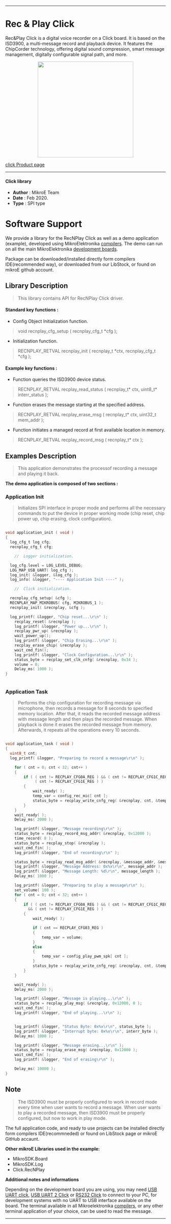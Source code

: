  
---
# Rec & Play Click 

Rec&Play Click is a digital voice recorder on a Click board. It is based on the
ISD3900, a multi-message record and playback device. It features the ChipCorder
technology, offering digital sound compression, smart message management, 
digitally configurable signal path, and more.

<p align="center">
  <img src="https://download.mikroe.com/images/click_for_ide/recnplay_click.png" height=300px>
</p>

[click Product page](<https://www.mikroe.com/recplay-click>)

---


#### Click library 

- **Author**        : MikroE Team
- **Date**          : Feb 2020.
- **Type**          : SPI type


# Software Support

We provide a library for the RecNPlay Click 
as well as a demo application (example), developed using MikroElektronika 
[compilers](https://shop.mikroe.com/compilers). 
The demo can run on all the main MikroElektronika [development boards](https://shop.mikroe.com/development-boards).

Package can be downloaded/installed directly form compilers IDE(recommended way), or downloaded from our LibStock, or found on mikroE github account. 

## Library Description

> This library contains API for RecNPlay Click driver.

#### Standard key functions :

- Config Object Initialization function.
> void recnplay_cfg_setup ( recnplay_cfg_t *cfg ); 
 
- Initialization function.
> RECNPLAY_RETVAL recnplay_init ( recnplay_t *ctx, recnplay_cfg_t *cfg );



#### Example key functions :

- Function queries the ISD3900 device status.
> RECNPLAY_RETVAL recplay_read_status ( recnplay_t* ctx, uint8_t* interr_status );
 
- Function erases the message starting at the specified address.
> RECNPLAY_RETVAL recplay_erase_msg ( recnplay_t* ctx, uint32_t mem_addr );

- Function initiates a managed record at first available location in memory.
> RECNPLAY_RETVAL recplay_record_msg ( recnplay_t* ctx );

## Examples Description

> This application demonstrates the processof recording a message and playing it back.

**The demo application is composed of two sections :**

### Application Init 

> Initializes SPI interface in proper mode and performs all the necessary commands to
> put the device in proper working mode (chip reset, chip power up, chip erasing, clock configuration).

```c

void application_init ( void )
{
  log_cfg_t log_cfg;
  recnplay_cfg_t cfg;

    //  Logger initialization.

  log_cfg.level = LOG_LEVEL_DEBUG;
  LOG_MAP_USB_UART( log_cfg );
  log_init( &logger, &log_cfg );
  log_info( &logger, "---- Application Init ----" );

    //  Click initialization.

  recnplay_cfg_setup( &cfg );
  RECNPLAY_MAP_MIKROBUS( cfg, MIKROBUS_1 );
  recnplay_init( &recnplay, &cfg );

  log_printf( &logger, "Chip reset...\r\n" );
	recplay_reset( &recnplay );
	log_printf( &logger, "Power up...\r\n" );
	recplay_pwr_up( &recnplay );
	wait_power_up();
	log_printf( &logger, "Chip Erasing...\r\n" );
	recplay_erase_chip( &recnplay );
	wait_cmd_fin();
	log_printf( &logger, "Clock Configuration...\r\n" );
	status_byte = recplay_set_clk_cnfg( &recnplay, 0x34 );
	volume = 0;
	Delay_ms( 1000 );
}
  
```

### Application Task

> Performs the chip configuration for recording message via microphone, then records a message
> for 8 seconds to specified memory location. After that, it reads the recorded message address with message length and then plays the
> recorded message. When playback is done it erases the recorded message from memory. Afterwards, it repeats all the operations every 10 seconds.

```c

void application_task ( void )
{
  uint8_t cnt;
  log_printf( &logger, "Preparing to record a message\r\n" );

	for ( cnt = 0; cnt < 32; cnt++ )
	{
		if ( ( cnt != RECPLAY_CFG0A_REG ) && ( cnt != RECPLAY_CFG1C_REG ) &&
			 ( cnt != RECPLAY_CFG1E_REG ) )
		{
			wait_ready( );
			temp_var = config_rec_mic[ cnt ];
			status_byte = recplay_write_cnfg_reg( &recnplay, cnt, &temp_var, 1 );
		}
	}
	wait_ready( );
	Delay_ms( 2000 );

	log_printf( &logger, "Message recording\r\n" );
	status_byte = recplay_record_msg_addr( &recnplay, 0x12000 );
	time_record( 8 );
	status_byte = recplay_stop( &recnplay );
	wait_cmd_fin( );
	log_printf( &logger, "End of recording\r\n" );

	status_byte = recplay_read_msg_addr( &recnplay, &message_addr, &message_length );
	log_printf( &logger, "Message Address: 0x%x\r\n", message_addr );
	log_printf( &logger, "Message Length: %d\r\n", message_length );
	Delay_ms( 1000 );

	log_printf( &logger, "Preparing to play a message\r\n" );
	set_volume( 100 );
	for ( cnt = 0; cnt < 32; cnt++ )
	{
		if ( ( cnt != RECPLAY_CFG0A_REG ) && ( cnt != RECPLAY_CFG1C_REG )
		  && ( cnt != RECPLAY_CFG1E_REG ) )
		{
			wait_ready( );

			if ( cnt == RECPLAY_CFG03_REG )
			{
				temp_var = volume;
			}
			else
			{
				temp_var = config_play_pwm_spk[ cnt ];
			}
			status_byte = recplay_write_cnfg_reg( &recnplay, cnt, &temp_var, 1 );
		}
	}

	wait_ready( );
	Delay_ms( 2000 );

	log_printf( &logger, "Message is playing...\r\n" );
	status_byte = recplay_play_msg( &recnplay, 0x12000, 0 );
	wait_cmd_fin( );
	log_printf( &logger, "End of playing...\r\n" );


	log_printf( &logger, "Status Byte: 0x%x\r\n", status_byte );
	log_printf( &logger, "Interrupt byte: 0x%x\r\n", interr_byte );
	Delay_ms( 1000 );

	log_printf( &logger, "Message erasing...\r\n" );
	status_byte = recplay_erase_msg( &recnplay, 0x12000 );
	wait_cmd_fin( );
	log_printf( &logger, "End of erasing\r\n" );

	Delay_ms( 10000 );
}  

```

## Note

> The ISD3900 must be properly configured to work in record mode every time when user wants to record a message.
> When user wants to play a recorded message, then ISD3900 must be properly configured, but now to work in play mode.

The full application code, and ready to use projects can be  installed directly form compilers IDE(recommneded) or found on LibStock page or mikroE GitHub accaunt.

**Other mikroE Libraries used in the example:** 

- MikroSDK.Board
- MikroSDK.Log
- Click.RecNPlay

**Additional notes and informations**

Depending on the development board you are using, you may need 
[USB UART click](https://shop.mikroe.com/usb-uart-click), 
[USB UART 2 Click](https://shop.mikroe.com/usb-uart-2-click) or 
[RS232 Click](https://shop.mikroe.com/rs232-click) to connect to your PC, for 
development systems with no UART to USB interface available on the board. The 
terminal available in all Mikroelektronika 
[compilers](https://shop.mikroe.com/compilers), or any other terminal application 
of your choice, can be used to read the message.



---
